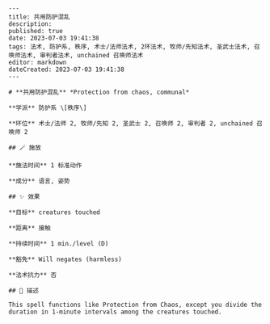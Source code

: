 
    ---
    title: 共用防护混乱
    description: 
    published: true
    date: 2023-07-03 19:41:38
    tags: 法术, 防护系, 秩序, 术士/法师法术, 2环法术, 牧师/先知法术, 圣武士法术, 召唤师法术, 审判者法术, unchained 召唤师法术
    editor: markdown
    dateCreated: 2023-07-03 19:41:38
    ---

    # **共用防护混乱** *Protection from chaos, communal*

    **学派** 防护系 \[秩序\] 

    **环位** 术士/法师 2, 牧师/先知 2, 圣武士 2, 召唤师 2, 审判者 2, unchained 召唤师 2

    ## 🪄 施放

    **施法时间** 1 标准动作

    **成分** 语言, 姿势

    ## ✨ 效果 

    **目标** creatures touched 

    **距离** 接触  

    **持续时间** 1 min./level (D) 

    **豁免** Will negates (harmless)

    **法术抗力** 否

    ## 📖 描述

    This spell functions like Protection from Chaos, except you divide the duration in 1-minute intervals among the creatures touched.
    